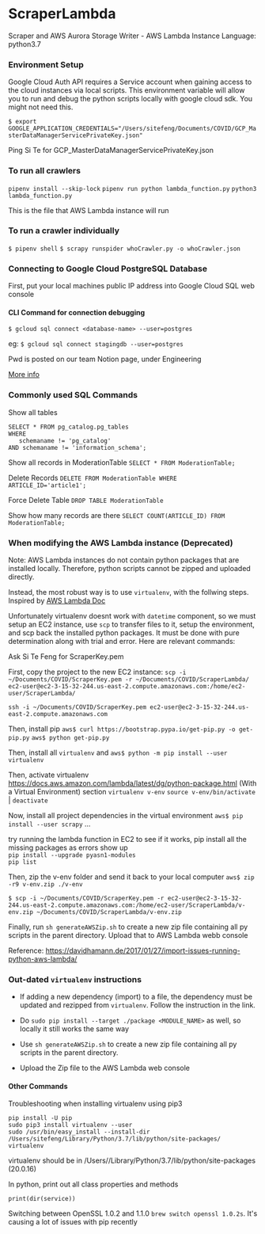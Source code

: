 # ScraperLambda
Scraper and AWS Aurora Storage Writer - AWS Lambda Instance
Language: python3.7

### Environment Setup
Google Cloud Auth API requires a Service account when gaining access to the cloud instances via local scripts. This environment variable will allow you to run and debug the python scripts locally with google cloud sdk. You might not need this.

`$ export GOOGLE_APPLICATION_CREDENTIALS="/Users/sitefeng/Documents/COVID/GCP_MasterDataManagerServicePrivateKey.json"`

Ping Si Te for GCP_MasterDataManagerServicePrivateKey.json


### To run all crawlers
`pipenv install --skip-lock`
`pipenv run python lambda_function.py`
`python3 lambda_function.py`

This is the file that AWS Lambda instance will run

### To run a crawler individually
`$ pipenv shell`
`$ scrapy runspider whoCrawler.py -o whoCrawler.json`



### Connecting to Google Cloud PostgreSQL Database
First, put your local machines public IP address into Google Cloud SQL web console

#### CLI Command for connection debugging
`$ gcloud sql connect <database-name> --user=postgres`

eg:
`$ gcloud sql connect stagingdb --user=postgres`

Pwd is posted on our team Notion page, under Engineering

[More info](https://cloud.google.com/sdk/gcloud/reference/sql/databases/list)


### Commonly used SQL Commands
Show all tables
```
SELECT * FROM pg_catalog.pg_tables
WHERE
   schemaname != 'pg_catalog'
AND schemaname != 'information_schema';
```

Show all records in ModerationTable
`SELECT * FROM ModerationTable;`

Delete Records
`DELETE FROM ModerationTable WHERE ARTICLE_ID='article1';`

Force Delete Table
`DROP TABLE ModerationTable`

Show how many records are there
`SELECT COUNT(ARTICLE_ID) FROM ModerationTable;`

### When modifying the AWS Lambda instance (Deprecated)
Note: AWS Lambda instances do not contain python packages that are installed locally. Therefore, python scripts cannot be zipped and uploaded directly.

Instead, the most robust way is to use `virtualenv`, with the follwing steps. Inspired by [AWS Lambda Doc](https://docs.aws.amazon.com/lambda/latest/dg/python-package.html)

Unfortunately virtualenv doesnt work with `datetime` component, so we must setup an EC2 instance, use `scp` to transfer files to it, setup the environment, and scp back the installed python packages. It must be done with pure determination along with trial and error. Here are relevant commands:

Ask Si Te Feng for ScraperKey.pem

First, copy the project to the new EC2 instance:
`scp -i ~/Documents/COVID/ScraperKey.pem -r ~/Documents/COVID/ScraperLambda/ ec2-user@ec2-3-15-32-244.us-east-2.compute.amazonaws.com:/home/ec2-user/ScraperLambda/`

`ssh -i ~/Documents/COVID/ScraperKey.pem ec2-user@ec2-3-15-32-244.us-east-2.compute.amazonaws.com`

Then, install pip
`aws$ curl https://bootstrap.pypa.io/get-pip.py -o get-pip.py`
`aws$ python get-pip.py`

Then, install all `virtualenv` and
`aws$ python -m pip install --user virtualenv`

Then, activate virtualenv
https://docs.aws.amazon.com/lambda/latest/dg/python-package.html
(With a Virtual Environment) section
`virtualenv v-env`
`source v-env/bin/activate` | `deactivate`

Now, install all project dependencies in the virtual environment
`aws$ pip install --user scrapy` ...

try running the lambda function in EC2 to see if it works,
pip install all the missing packages as errors show up  
`pip install --upgrade pyasn1-modules`  
`pip list`

Then, zip the v-env folder and send it back to your local computer
`aws$ zip -r9 v-env.zip ./v-env`

`$ scp -i ~/Documents/COVID/ScraperKey.pem -r ec2-user@ec2-3-15-32-244.us-east-2.compute.amazonaws.com:/home/ec2-user/ScraperLambda/v-env.zip ~/Documents/COVID/ScraperLambda/v-env.zip`

Finally, run `sh generateAWSZip.sh` to create a new zip file containing all py scripts in the parent directory. Upload that to AWS Lambda webb console


Reference:
https://davidhamann.de/2017/01/27/import-issues-running-python-aws-lambda/

### Out-dated `virtualenv` instructions

- If adding a new dependency (import) to a file, the dependency must be updated and rezipped from `virtualenv`. Follow the instruction in the link.

- Do `sudo pip install --target ./package <MODULE_NAME>` as well, so locally it still works the same way

- Use `sh generateAWSZip.sh` to create a new zip file containing all py scripts in the parent directory.

- Upload the Zip file to the AWS Lambda web console


#### Other Commands
Troubleshooting when installing virtualenv using pip3

```
pip install -U pip
sudo pip3 install virtualenv --user
sudo /usr/bin/easy_install --install-dir /Users/sitefeng/Library/Python/3.7/lib/python/site-packages/ virtualenv
```

virtualenv should be in /Users/<username>/Library/Python/3.7/lib/python/site-packages (20.0.16)

In python, print out all class properties and methods

```
print(dir(service))
```

Switching between OpenSSL 1.0.2 and 1.1.0 `brew switch openssl 1.0.2s`. It's causing a lot of issues with pip recently
